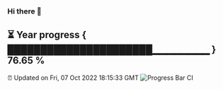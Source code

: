 ### Hi there 👋
⏳ Year progress { ██████████████████████▁▁▁▁▁▁▁▁ } 76.65 %
---
⏰ Updated on Fri, 07 Oct 2022 18:15:33 GMT
![Progress Bar CI](https://github.com/Moyi321/Moyi321/workflows/Progress%20Bar%20CI/badge.svg)
